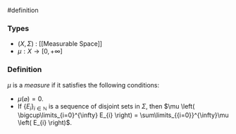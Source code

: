 #definition
### Types
- $\left( X, \Sigma \right)$ : [[Measurable Space]]
- $\mu : X \to \left[ 0,+\infty \right]$
### Definition
$\mu$ is a *measure* if it satisfies the following conditions:
- $\mu \left( \varnothing \right) = 0$.
- If $\left\{ E_{i} \right\}_{i\in \mathbb{N}}$ is a sequence of disjoint sets in $\Sigma$, then $\mu \left( \bigcup\limits_{i=0}^{\infty} E_{i} \right) = \sum\limits_{{i=0}}^{\infty}\mu \left( E_{i} \right)$.